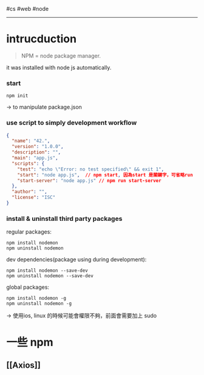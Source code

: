 #cs #web  #node 

---

# intrucduction
> NPM = node package manager.

it was installed with node js automatically.

### start
```
npm init
```
-> to manipulate package.json

### use script to simply development workflow
```json
{
  "name": "42.",
  "version": "1.0.0",
  "description": "",
  "main": "app.js",
  "scripts": {
    "test": "echo \"Error: no test specified\" && exit 1",
    "start": "node app.js",  // npm start, 因為start 是關鍵字，可省略run
    "start-server": "node app.js" // npm run start-server
  },
  "author": "",
  "license": "ISC"
}
```

### install & uninstall third party packages
regular packages:
```
npm install nodemon
npm uninstall nodemon
```
dev dependencies(package using during development):
```
npm install nodemon --save-dev
npm uninstall nodemon --save-dev
```
global packages: 
```
npm install nodemon -g
npm uninstall nodemon -g 
```
-> 使用ios, linux 的時候可能會權限不夠，前面會需要加上 sudo

# 一些 npm 
## [[Axios]]